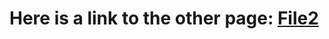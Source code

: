 # Here is a link to the other page: [File2](https://raleighborder2.github.io/cse15l-lab-reports/file2.html)

